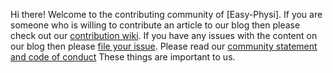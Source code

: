 Hi there! Welcome to the contributing community of [Easy-Physi].
If you are someone who is willing to contribute an article to our blog then
please check out our [contribution wiki]().
If you have any issues with the content on our blog then please [file your issue](https://github.com/easy-physi/phyblog/issues/new).
Please read our [community statement and code of conduct](https://github.com/easy-physi/phyblog/blob/master/CODE_OF_CONDUCT.md)
These things are important to us.